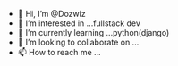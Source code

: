 - 👋 Hi, I’m @Dozwiz
- 👀 I’m interested in ...fullstack dev
- 🌱 I’m currently learning ...python(django)
- 💞️ I’m looking to collaborate on ...
- 📫 How to reach me ...

<!---
Dozwiz/Dozwiz is a ✨ special ✨ repository because its `README.md` (this file) appears on your GitHub profile.
You can click the Preview link to take a look at your changes.
--->
